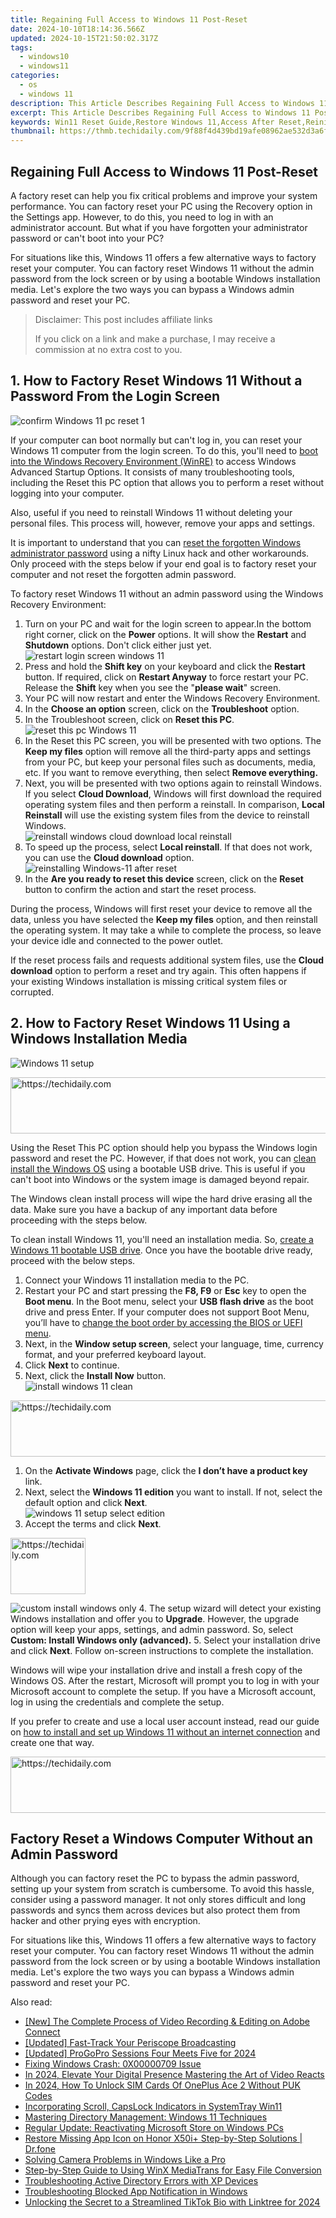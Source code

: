 ```yaml
---
title: Regaining Full Access to Windows 11 Post-Reset
date: 2024-10-10T18:14:36.566Z
updated: 2024-10-15T21:50:02.317Z
tags:
  - windows10
  - windows11
categories:
  - os
  - windows 11
description: This Article Describes Regaining Full Access to Windows 11 Post-Reset
excerpt: This Article Describes Regaining Full Access to Windows 11 Post-Reset
keywords: Win11 Reset Guide,Restore Windows 11,Access After Reset,Reinitialize Windows OS,Regain Full PC Control,Post-Reset Windows Recovery,Clearing Windows 11 Lockout
thumbnail: https://thmb.techidaily.com/9f88f4d439bd19afe08962ae532d3a6f41b689b2a4dc10b0fa384c3313d41768.jpg
---
```


## Regaining Full Access to Windows 11 Post-Reset

 A factory reset can help you fix critical problems and improve your system performance. You can factory reset your PC using the Recovery option in the Settings app. However, to do this, you need to log in with an administrator account. But what if you have forgotten your administrator password or can't boot into your PC?

 For situations like this, Windows 11 offers a few alternative ways to factory reset your computer. You can factory reset Windows 11 without the admin password from the lock screen or by using a bootable Windows installation media. Let's explore the two ways you can bypass a Windows admin password and reset your PC.

>  Disclaimer: This post includes affiliate links
>
>  If you click on a link and make a purchase, I may receive a commission at no extra cost to you.
>

## 1\. How to Factory Reset Windows 11 Without a Password From the Login Screen

![confirm Windows 11 pc reset 1](https://static1.makeuseofimages.com/wordpress/wp-content/uploads/2022/01/confirm-Windows-11-pc-reset-1.png)

 If your computer can boot normally but can't log in, you can reset your Windows 11 computer from the login screen. To do this, you'll need to [boot into the Windows Recovery Environment (WinRE)](https://www.makeuseof.com/ways-to-boot-into-the-windows-recovery-environment/) to access Windows Advanced Startup Options. It consists of many troubleshooting tools, including the Reset this PC option that allows you to perform a reset without logging into your computer.

 Also, useful if you need to reinstall Windows 11 without deleting your personal files. This process will, however, remove your apps and settings.

 It is important to understand that you can [reset the forgotten Windows administrator password](https://www.makeuseof.com/tag/3-ways-to-reset-the-forgotten-windows-administrator-password/) using a nifty Linux hack and other workarounds. Only proceed with the steps below if your end goal is to factory reset your computer and not reset the forgotten admin password.

 To factory reset Windows 11 without an admin password using the Windows Recovery Environment:

1. Turn on your PC and wait for the login screen to appear.In the bottom right corner, click on the **Power** options. It will show the **Restart** and **Shutdown** options. Don't click either just yet.  
![restart login screen windows 11](https://static1.makeuseofimages.com/wordpress/wp-content/uploads/2022/01/restart-login-screen-windows-11.png)
2. Press and hold the **Shift key** on your keyboard and click the **Restart** button. If required, click on **Restart Anyway** to force restart your PC. Release the **Shift** key when you see the "**please wait**" screen.
3. Your PC will now restart and enter the Windows Recovery Environment.
4. In the **Choose an option** screen, click on the **Troubleshoot** option.
5. In the Troubleshoot screen, click on **Reset this PC**.  
![reset this pc Windows 11](https://static1.makeuseofimages.com/wordpress/wp-content/uploads/2022/01/reset-this-pc-Windows-11.png)
6. In the Reset this PC screen, you will be presented with two options. The **Keep my files** option will remove all the third-party apps and settings from your PC, but keep your personal files such as documents, media, etc. If you want to remove everything, then select **Remove everything.**
7. Next, you will be presented with two options again to reinstall Windows. If you select **Cloud Download**, Windows will first download the required operating system files and then perform a reinstall. In comparison, **Local Reinstall** will use the existing system files from the device to reinstall Windows.  
![reinstall windows cloud download local reinstall](https://static1.makeuseofimages.com/wordpress/wp-content/uploads/2022/01/reinsall-windows-cloud-download-local-reinstall.png)
8. To speed up the process, select **Local reinstall**. If that does not work, you can use the **Cloud download** option.  
![reinstalling Windows-11 after reset](https://static1.makeuseofimages.com/wordpress/wp-content/uploads/2022/09/reinstalling-Windows-11-after-reset.jpg)
9. In the **Are you ready to reset this device** screen, click on the **Reset** button to confirm the action and start the reset process.

 During the process, Windows will first reset your device to remove all the data, unless you have selected the **Keep my files** option, and then reinstall the operating system. It may take a while to complete the process, so leave your device idle and connected to the power outlet.

 If the reset process fails and requests additional system files, use the **Cloud download** option to perform a reset and try again. This often happens if your existing Windows installation is missing critical system files or corrupted.

## 2\. How to Factory Reset Windows 11 Using a Windows Installation Media

![Windows 11 setup](https://static1.makeuseofimages.com/wordpress/wp-content/uploads/2022/01/Windows-11-setup.png)

<!-- affiliate ads begin -->
<a href="https://appsumo.8odi.net/c/5597632/2075483/7443" target="_top" id="2075483">
  <img src="//a.impactradius-go.com/display-ad/7443-2075483" border="0" alt="https://techidaily.com" width="728" height="90"/>
</a>
<img height="0" width="0" src="https://appsumo.8odi.net/i/5597632/2075483/7443" style="position:absolute;visibility:hidden;" border="0" />
<!-- affiliate ads end -->

 Using the Reset This PC option should help you bypass the Windows login password and reset the PC. However, if that does not work, you can [clean install the Windows OS](https://www.makeuseof.com/how-to-clean-install-windows-11/) using a bootable USB drive. This is useful if you can't boot into Windows or the system image is damaged beyond repair.

 The Windows clean install process will wipe the hard drive erasing all the data. Make sure you have a backup of any important data before proceeding with the steps below.

 To clean install Windows 11, you'll need an installation media. So, [create a Windows 11 bootable USB drive](https://www.makeuseof.com/windows-11-create-bootable-usb-drive/). Once you have the bootable drive ready, proceed with the below steps.

1. Connect your Windows 11 installation media to the PC.
2. Restart your PC and start pressing the **F8, F9** or **Esc** key to open the **Boot menu**. In the Boot menu, select your **USB flash drive** as the boot drive and press Enter. If your computer does not support Boot Menu, you’ll have to [change the boot order by accessing the BIOS or UEFI menu](https://www.makeuseof.com/tag/how-to-change-the-boot-order-on-your-pc-so-you-can-boot-from-usb/).
3. Next, in the **Window setup screen**, select your language, time, currency format, and your preferred keyboard layout.
4. Click **Next** to continue.
5. Next, click the **Install Now** button.  
![install windows 11 clean](https://static1.makeuseofimages.com/wordpress/wp-content/uploads/2022/01/insatll-windows-11-clean.png)

<!-- affiliate ads begin -->
<a href="https://ephamedtechinc.pxf.io/c/5597632/2136613/26400" target="_top" id="2136613">
  <img src="//a.impactradius-go.com/display-ad/26400-2136613" border="0" alt="https://techidaily.com" width="728" height="90"/>
</a>
<img height="0" width="0" src="https://ephamedtechinc.pxf.io/i/5597632/2136613/26400" style="position:absolute;visibility:hidden;" border="0" />
<!-- affiliate ads end -->

1. On the **Activate Windows** page, click the **I don’t have a product key** link.
2. Next, select the **Windows 11 edition** you want to install. If not, select the default option and click **Next**.  
![windows 11 setup select edition](https://static1.makeuseofimages.com/wordpress/wp-content/uploads/2022/01/windows-11-setup-select-edition.png)
3. Accept the terms and click **Next**.  

<!-- affiliate ads begin -->
<a href="https://bluettide.pxf.io/c/5597632/2141684/17092" target="_top" id="2141684">
  <img src="//a.impactradius-go.com/display-ad/17092-2141684" border="0" alt="https://techidaily.com" width="120" height="90"/>
</a>
<img height="0" width="0" src="https://bluettide.pxf.io/i/5597632/2141684/17092" style="position:absolute;visibility:hidden;" border="0" />
<!-- affiliate ads end -->

![custom install windows only](https://static1.makeuseofimages.com/wordpress/wp-content/uploads/2022/01/custom-install-windows-only-.png)
4. The setup wizard will detect your existing Windows installation and offer you to **Upgrade**. However, the upgrade option will keep your apps, settings, and admin password. So, select **Custom: Install Windows only (advanced).**
5. Select your installation drive and click **Next**. Follow on-screen instructions to complete the installation.

 Windows will wipe your installation drive and install a fresh copy of the Windows OS. After the restart, Microsoft will prompt you to log in with your Microsoft account to complete the setup. If you have a Microsoft account, log in using the credentials and complete the setup.

 If you prefer to create and use a local user account instead, read our guide on [how to install and set up Windows 11 without an internet connection](https://www.makeuseof.com/windows-11-set-up-without-internet-connection/) and create one that way.

<!-- affiliate ads begin -->
<a href="https://appsumo.8odi.net/c/5597632/2123749/7443" target="_top" id="2123749">
  <img src="//a.impactradius-go.com/display-ad/7443-2123749" border="0" alt="https://techidaily.com" width="728" height="90"/>
</a>
<img height="0" width="0" src="https://appsumo.8odi.net/i/5597632/2123749/7443" style="position:absolute;visibility:hidden;" border="0" />
<!-- affiliate ads end -->

## Factory Reset a Windows Computer Without an Admin Password

 Although you can factory reset the PC to bypass the admin password, setting up your system from scratch is cumbersome. To avoid this hassle, consider using a password manager. It not only stores difficult and long passwords and syncs them across devices but also protect them from hacker and other prying eyes with encryption.

 For situations like this, Windows 11 offers a few alternative ways to factory reset your computer. You can factory reset Windows 11 without the admin password from the lock screen or by using a bootable Windows installation media. Let's explore the two ways you can bypass a Windows admin password and reset your PC.

<ins class="adsbygoogle"
      style="display:block"
      data-ad-client="ca-pub-7571918770474297"
      data-ad-slot="8358498916"
      data-ad-format="auto"
      data-full-width-responsive="true"></ins>
    

<span class="atpl-alsoreadstyle">Also read:</span>
<div><ul>
<li><a href="https://screen-capture.techidaily.com/new-the-complete-process-of-video-recording-and-editing-on-adobe-connect/"><u>[New] The Complete Process of Video Recording & Editing on Adobe Connect</u></a></li>
<li><a href="https://fox-glue.techidaily.com/updated-fast-track-your-periscope-broadcasting/"><u>[Updated] Fast-Track Your Periscope Broadcasting</u></a></li>
<li><a href="https://article-files.techidaily.com/updated-progopro-sessions-four-meets-five-for-2024/"><u>[Updated] ProGoPro Sessions Four Meets Five for 2024</u></a></li>
<li><a href="https://win11.techidaily.com/fixing-windows-crash-0x00000709-issue/"><u>Fixing Windows Crash: 0X00000709 Issue</u></a></li>
<li><a href="https://youtube-videos.techidaily.com/in-2024-elevate-your-digital-presence-mastering-the-art-of-video-reacts/"><u>In 2024, Elevate Your Digital Presence Mastering the Art of Video Reacts</u></a></li>
<li><a href="https://sim-unlock.techidaily.com/in-2024-how-to-unlock-sim-cards-of-oneplus-ace-2-without-puk-codes-by-drfone-android/"><u>In 2024, How To Unlock SIM Cards Of OnePlus Ace 2 Without PUK Codes</u></a></li>
<li><a href="https://win11.techidaily.com/incorporating-scroll-capslock-indicators-in-systemtray-win11/"><u>Incorporating Scroll, CapsLock Indicators in SystemTray Win11</u></a></li>
<li><a href="https://win11.techidaily.com/mastering-directory-management-windows-11-techniques/"><u>Mastering Directory Management: Windows 11 Techniques</u></a></li>
<li><a href="https://win11.techidaily.com/regular-update-reactivating-microsoft-store-on-windows-pcs/"><u>Regular Update: Reactivating Microsoft Store on Windows PCs</u></a></li>
<li><a href="https://howto.techidaily.com/restore-missing-app-icon-on-honor-x50iplus-step-by-step-solutions-drfone-by-drfone-fix-android-problems-fix-android-problems/"><u>Restore Missing App Icon on Honor X50i+ Step-by-Step Solutions | Dr.fone</u></a></li>
<li><a href="https://win11.techidaily.com/solving-camera-problems-in-windows-like-a-pro/"><u>Solving Camera Problems in Windows Like a Pro</u></a></li>
<li><a href="https://some-guidance.techidaily.com/step-by-step-guide-to-using-winx-mediatrans-for-easy-file-conversion/"><u>Step-by-Step Guide to Using WinX MediaTrans for Easy File Conversion</u></a></li>
<li><a href="https://win11.techidaily.com/troubleshooting-active-directory-errors-with-xp-devices/"><u>Troubleshooting Active Directory Errors with XP Devices</u></a></li>
<li><a href="https://win11.techidaily.com/troubleshooting-blocked-app-notification-in-windows/"><u>Troubleshooting Blocked App Notification in Windows</u></a></li>
<li><a href="https://some-skills.techidaily.com/unlocking-the-secret-to-a-streamlined-tiktok-bio-with-linktree-for-2024/"><u>Unlocking the Secret to a Streamlined TikTok Bio with Linktree for 2024</u></a></li>
</ul></div>

